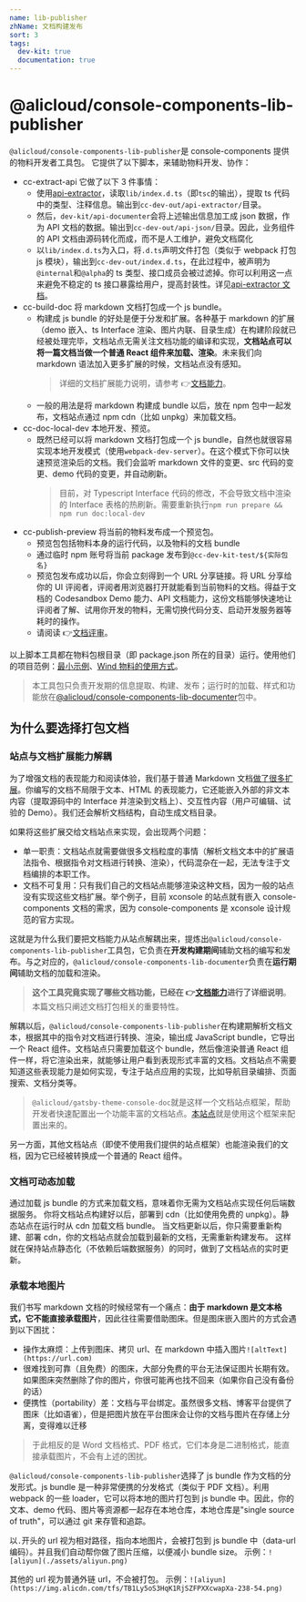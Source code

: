 ```yaml
---
name: lib-publisher
zhName: 文档构建发布
sort: 3
tags:
  dev-kit: true
  documentation: true
---
```


# @alicloud/console-components-lib-publisher

`@alicloud/console-components-lib-publisher`是 console-components 提供的物料开发者工具包。
它提供了以下脚本，来辅助物料开发、协作：

- cc-extract-api 它做了以下 3 件事情：
  - 使用[api-extractor](https://api-extractor.com/pages/overview/intro/)，读取`lib/index.d.ts`（即`tsc`的输出），提取 ts 代码中的类型、注释信息。输出到`cc-dev-out/api-extractor/`目录。
  - 然后，`dev-kit/api-documenter`会将上述输出信息加工成 json 数据，作为 API 文档的数据。输出到`cc-dev-out/api-json/`目录。因此，业务组件的 API 文档由源码转化而成，而不是人工维护，避免文档腐化
  - 以`lib/index.d.ts`为入口，将`.d.ts`声明文件打包（类似于 webpack 打包 js 模块），输出到`cc-dev-out/index.d.ts`，在此过程中，被声明为`@internal`和`@alpha`的 ts 类型、接口成员会被过滤掉。你可以利用这一点来避免不稳定的 ts 接口暴露给用户，提高封装性。详见[api-extractor 文档](https://api-extractor.com/pages/overview/demo_rollup/)。
- cc-build-doc 将 markdown 文档打包成一个 js bundle。
  - 构建成 js bundle 的好处是便于分发和扩展。各种基于 markdown 的扩展（demo 嵌入、ts Interface 渲染、图片内联、目录生成）在构建阶段就已经被处理完毕，文档站点无需关注文档功能的编译和实现，**文档站点可以将一篇文档当做一个普通 React 组件来加载、渲染**。未来我们向 markdown 语法加入更多扩展的时候，文档站点没有感知。
    > 详细的文档扩展能力说明，请参考 👉[文档能力](./doc-features)。
  - 一般的用法是将 markdown 构建成 bundle 以后，放在 npm 包中一起发布，文档站点通过 npm cdn（比如 unpkg）来加载文档。
- cc-doc-local-dev 本地开发、预览。
  - 既然已经可以将 markdown 文档打包成一个 js bundle，自然也就很容易实现本地开发模式（使用`webpack-dev-server`）。在这个模式下你可以快速预览渲染后的文档。我们会监听 markdown 文件的变更、src 代码的变更、demo 代码的变更，并自动刷新。
    > 目前，对 Typescript Interface 代码的修改，不会导致文档中渲染的 Interface 表格的热刷新。需要重新执行`npm run prepare && npm run doc:local-dev`
- cc-publish-preview 将当前的物料发布成一个预览包。
  - 预览包包括物料本身的运行代码，以及物料的文档 bundle
  - 通过临时 npm 账号将当前 package 发布到`@cc-dev-kit-test/${实际包名}`
  - 预览包发布成功以后，你会立刻得到一个 URL 分享链接。将 URL 分享给你的 UI 评阅者，评阅者用浏览器打开就能看到当前物料的文档。得益于文档的 Codesandbox Demo 能力、API 文档能力，这份文档能够快速地让评阅者了解、试用你开发的物料，无需切换代码分支、启动开发服务器等耗时的操作。
  - 请阅读 👉[文档评审](./doc-review)。

以上脚本工具都在物料包根目录（即 package.json 所在的目录）运行。使用他们的项目范例：[最小示例](https://github.com/aliyun/alibabacloud-console-components/blob/master/demo-workspaces/material-dev-kit-demo/component/package.json)、[Wind 物料的使用方式](https://github.com/aliyun/alibabacloud-console-components/blob/master/packages/rc-actions/package.json)。

> 本工具包只负责开发期的信息提取、构建、发布；运行时的加载、样式和功能放在[@alicloud/console-components-lib-documenter](./lib-documenter)包中。

## 为什么要选择打包文档

### 站点与文档扩展能力解耦

为了增强文档的表现能力和阅读体验，我们基于普通 Markdown 文档[做了很多扩展](./doc-features)。你编写的文档不局限于文本、HTML 的表现能力，它还能嵌入外部的非文本内容（提取源码中的 Interface 并渲染到文档上）、交互性内容（用户可编辑、试验的 Demo）。我们还会解析文档结构，自动生成文档目录。

如果将这些扩展交给文档站点来实现，会出现两个问题：

- 单一职责：文档站点就需要做很多文档粒度的事情（解析文档文本中的扩展语法指令、根据指令对文档进行转换、渲染），代码混杂在一起，无法专注于文档编排的本职工作。
- 文档不可复用：只有我们自己的文档站点能够渲染这种文档，因为一般的站点没有实现这些文档扩展。举个例子，目前 xconsole 的站点就有嵌入 console-components 文档的需求，因为 console-components 是 xconsole 设计规范的官方实现。

这就是为什么我们要把文档能力从站点解耦出来，提炼出`@alicloud/console-components-lib-publisher`工具包，它负责在**开发构建期间**辅助文档的编写和发布。与之对应的，`@alicloud/console-components-lib-documenter`负责在**运行期间**辅助文档的加载和渲染。

> **这个工具究竟实现了哪些文档功能，已经在 👉[文档能力](./doc-features)进行了详细说明**。本篇文档只阐述文档打包相关的重要特性。

解耦以后，`@alicloud/console-components-lib-publisher`在构建期解析文档文本，根据其中的指令对文档进行转换、渲染，输出成 JavaScript bundle，它导出一个 React 组件。文档站点只需要加载这个 bundle，然后像渲染普通 React 组件一样，将它渲染出来，就能够让用户看到表现形式丰富的文档。文档站点不需要知道这些表现能力是如何实现，专注于站点应用的实现，比如导航目录编排、页面搜索、文档分类等。

> `@alicloud/gatsby-theme-console-doc`就是这样一个文档站点框架，帮助开发者快速配置出一个功能丰富的文档站点。[本站点](https://aliyun.github.io/alibabacloud-console-components/guides/quick-start/)就是使用这个框架来配置出来的。

另一方面，其他文档站点（即使不使用我们提供的站点框架）也能渲染我们的文档，因为它已经被转换成一个普通的 React 组件。

### 文档可动态加载

通过加载 js bundle 的方式来加载文档，意味着你无需为文档站点实现任何后端数据服务。
你将文档站点构建好以后，部署到 cdn（比如使用免费的 unpkg）。静态站点在运行时从 cdn 加载文档 bundle。
当文档更新以后，你只需要重新构建、部署 cdn，你的文档站点就会加载到最新的文档，无需重新构建发布。
这样就在保持站点静态化（不依赖后端数据服务）的同时，做到了文档站点的实时更新。

### 承载本地图片

我们书写 markdown 文档的时候经常有一个痛点：**由于 markdown 是文本格式，它不能直接承载图片**，因此往往需要借助图床。但是图床嵌入图片的方式会遇到以下困扰：

- 操作太麻烦：上传到图床、拷贝 url、在 markdown 中插入图片`![altText](https://url.com)`
- 很难找到可靠（且免费）的图床，大部分免费的平台无法保证图片长期有效。如果图床突然删除了你的图片，你很可能再也找不回来（如果你自己没有备份的话）
- 便携性（portability）差：文档与平台绑定。虽然很多文档、博客平台提供了图床（比如语雀），但是把图片放在平台图床会让你的文档与图片在存储上分离，变得难以迁移

> 于此相反的是 Word 文档格式、PDF 格式，它们本身是二进制格式，能直接承载图片，不会有上述的困扰。

`@alicloud/console-components-lib-publisher`选择了 js bundle 作为文档的分发形式。js bundle 是一种非常便携的分发格式（类似于 PDF 文档）。利用 webpack 的一些 loader，它可以将本地的图片打包到 js bundle 中。因此，你的文本、demo 代码、图片等资源都一起存在本地仓库，本地仓库是"single source of truth"，可以通过 git 来存管和追踪。

以`.`开头的 url 视为相对路径，指向本地图片，会被打包到 js bundle 中（data-url 编码）。并且我们自动帮你做了图片压缩，以便减小 bundle size。
示例：`![aliyun](./assets/aliyun.png)`

其他的 url 视为普通外链 url，不会被打包。
示例：`![aliyun](https://img.alicdn.com/tfs/TB1Ly5oS3HqK1RjSZFPXXcwapXa-238-54.png)`
